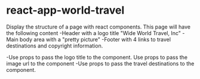 # react-app-world-travel
Display the structure of a page with react components.
This page will have the following content
-Header with a logo title "Wide World Travel, Inc"
-Main body area with a "pretty picture"
-Footer with 4 links to travel destinations and copyright information.

-Use props to pass the logo title to the component.
Use props to pass the image url to the component
-Use props to pass the travel destinations to the component.
